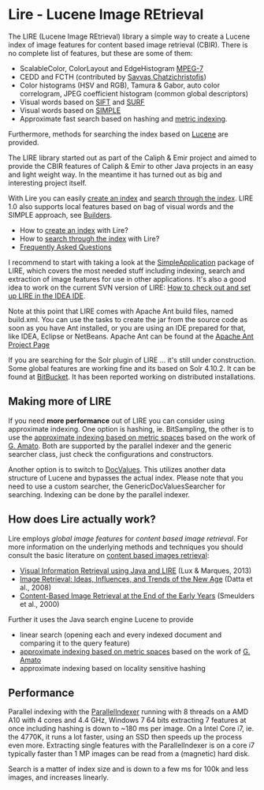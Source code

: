 # Lire - Lucene Image REtrieval
The LIRE (Lucene Image REtrieval) library a simple way to create a Lucene index of image features for content based 
image retrieval (CBIR). There is no complete list of features, but these are some of them:

  * ScalableColor, ColorLayout and EdgeHistogram [MPEG-7](http://mpeg.chiariglione.org/standards/mpeg-7/mpeg-7.htm)
  * CEDD and FCTH (contributed by [Savvas Chatzichristofis](http://savvash.blogspot.com/))
  * Color histograms (HSV and RGB), Tamura & Gabor, auto color correlogram, JPEG coefficient histogram (common global descriptors)
  * Visual words based on [SIFT](http://en.wikipedia.org/wiki/Scale-invariant_feature_transform) and [SURF](http://en.wikipedia.org/wiki/SURF)
  * Visual words based on [SIMPLE](simple.md)
  * Approximate fast search based on hashing and [metric indexing](metricindexing.md).

Furthermore, methods for searching the index based on [Lucene](http://lucene.apache.org) are provided.

The LIRE library started out as part of the Caliph & Emir project and aimed to provide the CBIR features of Caliph & Emir 
to other Java projects in an easy and light weight way. In the meantime it has turned out as big and interesting project itself.

With Lire you can easily [create an index](createindex.md) and [search through the index](searchindex.md). LIRE 1.0 also supports local features based on bag of visual words and the SIMPLE approach, see [Builders](builders.md).

  * How to [create an index](createindex.md) with Lire?
  * How to [search through the index](searchindex.md) with Lire?
  * [Frequently Asked Questions](lirefaq.md)
  
I recommend to start with taking a look at the [SimpleApplication](https://github.com/dermotte/LIRE/tree/master/samples/simpleapplication)
package of LIRE, which covers the most needed stuff including indexing, search and extraction of image features for use 
in other applications. It's also a good idea to work on the current SVN version of LIRE:
[How to check out and set up LIRE in the IDEA IDE](https://www.youtube.com/watch?v=vG_yvB_UfAU&list=PLkb7TymgoWW4zfjepAmYNz03ABDQWGHfl).

Note at this point that LIRE comes with Apache Ant build files, named build.xml. You can use the tasks to create the jar
from the source code as soon as you have Ant installed, or you are using an IDE prepared for that, like IDEA, Eclipse or NetBeans.
Apache Ant can be found at the [Apache Ant Project Page](https://ant.apache.org/)

If you are searching for the Solr plugin of LIRE ... it's still under construction. Some global features are working fine 
and its based on Solr 4.10.2. It can be found at [BitBucket](https://bitbucket.org/dermotte/liresolr). It has been reported
working on distributed installations.

## Making more of LIRE
If you need **more performance** out of LIRE you can consider using approximate indexing. One option is hashing, ie. BitSampling,
the other is to use the [approximate indexing based on metric spaces](metricindexing.md) based on the work of [G. Amato](http://www.nmis.isti.cnr.it/amato/).
Both are supported by the parallel indexer and the generic searcher class, just check the configurations and constructors.

Another option is to switch to [DocValues](docvalues.md). This utilizes another data structure of Lucene and bypasses
the actual index. Please note that you need to use a custom searcher, the GenericDocValuesSearcher for searching. Indexing
can be done by the parallel indexer.

## How does Lire actually work?
Lire employs *global image features* for *content based image retrieval*. For more information on the underlying methods 
and techniques you should consult the basic literature on [content based images retrieval](http://en.wikipedia.org/wiki/CBIR):

  * [Visual Information Retrieval using Java and LIRE](http://www.amazon.com/Information-Retrieval-Synthesis-Lectures-Concepts/dp/1608459187/ref=sr_1_1?ie=UTF8&qid=1434544298&sr=8-1&keywords=lire+lux&pebp=1434544293512&perid=165GFHRF19TFTK35C3PC) (Lux & Marques, 2013)
  * [Image Retrieval: Ideas, Influences, and Trends of the New Age](http://infolab.stanford.edu/~wangz/project/imsearch/review/JOUR/datta.pdf) (Datta et al., 2008)
  * [Content-Based Image Retrieval at the End of the Early Years](http://citeseerx.ist.psu.edu/viewdoc/download?doi=10.1.1.92.889&rep=rep1&type=pdf) (Smeulders et al., 2000)

Further it uses the Java search engine Lucene to provide
 
  * linear search (opening each and every indexed document and comparing it to the query feature)
  * [approximate indexing based on metric spaces](metricindexing.md) based on the work of [G. Amato](http://www.nmis.isti.cnr.it/amato/)
  * approximate indexing based on locality sensitive hashing


## Performance
Parallel indexing with the [ParallelIndexer](createindex.md) running with 8 threads on a AMD A10 with 4 cores and 4.4 GHz, 
Windows 7 64 bits extracting 7 features at once including hashing is down to ~180 ms per image. On a Intel Core i7, ie. 
the 4770K, it runs a lot faster, using an SSD then speeds up the process even more. Extracting single features with the 
ParallelIndexer is on a core i7 typically faster than 1 MP images can be read from a (magnetic) hard disk.
        
Search is a matter of index size and is down to a few ms for 100k and less images, and increases linearly. 
